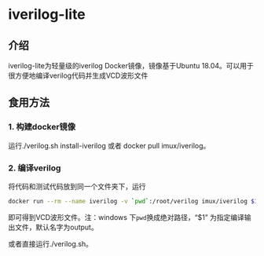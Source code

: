 # iverilog-lite

## 介绍

iverilog-lite为轻量级的iverilog Docker镜像，镜像基于Ubuntu 18.04。可以用于很方便地编译verilog代码并生成VCD波形文件

## 食用方法

### 1. 构建docker镜像

运行./verilog.sh install-iverilog 或者 docker pull imux/iverilog。

### 2. 编译verilog

将代码和测试代码放到同一个文件夹下，运行

```bash
docker run --rm --name iverilog -v `pwd`:/root/verilog imux/iverilog $1
```

即可得到VCD波形文件。注：windows 下`pwd`换成绝对路径，“$1” 为指定编译输出文件，默认名字为output。

或者直接运行./verilog.sh。

